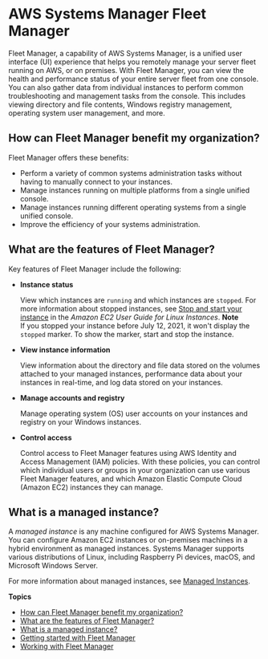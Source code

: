 # AWS Systems Manager Fleet Manager<a name="fleet"></a>

Fleet Manager, a capability of AWS Systems Manager, is a unified user interface \(UI\) experience that helps you remotely manage your server fleet running on AWS, or on premises\. With Fleet Manager, you can view the health and performance status of your entire server fleet from one console\. You can also gather data from individual instances to perform common troubleshooting and management tasks from the console\. This includes viewing directory and file contents, Windows registry management, operating system user management, and more\.

## How can Fleet Manager benefit my organization?<a name="fleet-benefits"></a>

Fleet Manager offers these benefits:
+ Perform a variety of common systems administration tasks without having to manually connect to your instances\.
+ Manage instances running on multiple platforms from a single unified console\.
+ Manage instances running different operating systems from a single unified console\.
+ Improve the efficiency of your systems administration\.

## What are the features of Fleet Manager?<a name="fleet-features"></a>

Key features of Fleet Manager include the following:
+ **Instance status** 

  View which instances are `running` and which instances are `stopped`\. For more information about stopped instances, see [Stop and start your instance](https://docs.aws.amazon.com/AWSEC2/latest/UserGuide/Stop_Start.html) in the *Amazon EC2 User Guide for Linux Instances*\.
**Note**  
If you stopped your instance before July 12, 2021, it won't display the `stopped` marker\. To show the marker, start and stop the instance\.
+ **View instance information**

  View information about the directory and file data stored on the volumes attached to your managed instances, performance data about your instances in real\-time, and log data stored on your instances\.
+ **Manage accounts and registry**

  Manage operating system \(OS\) user accounts on your instances and registry on your Windows instances\.
+ **Control access**

  Control access to Fleet Manager features using AWS Identity and Access Management \(IAM\) policies\. With these policies, you can control which individual users or groups in your organization can use various Fleet Manager features, and which Amazon Elastic Compute Cloud \(Amazon EC2\) instances they can manage\.

## What is a managed instance?<a name="fleet-managed-instance"></a>

A *managed instance* is any machine configured for AWS Systems Manager\. You can configure Amazon EC2 instances or on\-premises machines in a hybrid environment as managed instances\. Systems Manager supports various distributions of Linux, including Raspberry Pi devices, macOS, and Microsoft Windows Server\.

For more information about managed instances, see [Managed Instances](managed_instances.md)\.

**Topics**
+ [How can Fleet Manager benefit my organization?](#fleet-benefits)
+ [What are the features of Fleet Manager?](#fleet-features)
+ [What is a managed instance?](#fleet-managed-instance)
+ [Getting started with Fleet Manager](fleet-getting-started.md)
+ [Working with Fleet Manager](fleet-working.md)